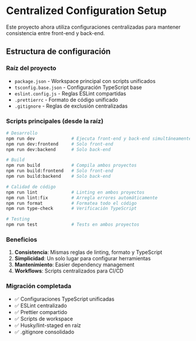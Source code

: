 # Centralized Configuration Setup

Este proyecto ahora utiliza configuraciones centralizadas para mantener consistencia entre front-end y back-end.

## Estructura de configuración

### Raíz del proyecto

- `package.json` - Workspace principal con scripts unificados
- `tsconfig.base.json` - Configuración TypeScript base
- `eslint.config.js` - Reglas ESLint compartidas
- `.prettierrc` - Formato de código unificado
- `.gitignore` - Reglas de exclusión centralizadas

### Scripts principales (desde la raíz)

```bash
# Desarrollo
npm run dev              # Ejecuta front-end y back-end simultáneamente
npm run dev:frontend     # Solo front-end
npm run dev:backend      # Solo back-end

# Build
npm run build            # Compila ambos proyectos
npm run build:frontend   # Solo front-end
npm run build:backend    # Solo back-end

# Calidad de código
npm run lint             # Linting en ambos proyectos
npm run lint:fix         # Arregla errores automáticamente
npm run format           # Formatea todo el código
npm run type-check       # Verificación TypeScript

# Testing
npm run test             # Tests en ambos proyectos
```

### Beneficios

1. **Consistencia**: Mismas reglas de linting, formato y TypeScript
2. **Simplicidad**: Un solo lugar para configurar herramientas
3. **Mantenimiento**: Easier dependency management
4. **Workflows**: Scripts centralizados para CI/CD

### Migración completada

- ✅ Configuraciones TypeScript unificadas
- ✅ ESLint centralizado
- ✅ Prettier compartido
- ✅ Scripts de workspace
- ✅ Husky/lint-staged en raíz
- ✅ .gitignore consolidado
